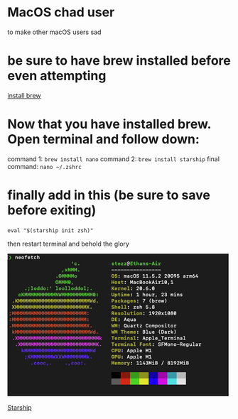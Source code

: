 # MacOS chad user
to make other macOS users sad

# be sure to have brew installed before even attempting 
[install brew](https://brew.sh/)

# Now that you have installed brew. Open terminal and follow down:
command 1: ``brew install nano``
command 2: ``brew install starship``
final command: ``nano ~/.zshrc``

# finally add in this (be sure to save before exiting)
``eval "$(starship init zsh)"``

then restart terminal and behold the glory

![Open other application](/starship.png)

[Starship](https://github.com/starship/starship)
